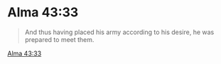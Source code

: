 # Alma 43:33

> And thus having placed his army according to his desire, he was prepared to meet them.

[Alma 43:33](https://www.churchofjesuschrist.org/study/scriptures/bofm/alma/43?lang=eng&id=p33#p33)


